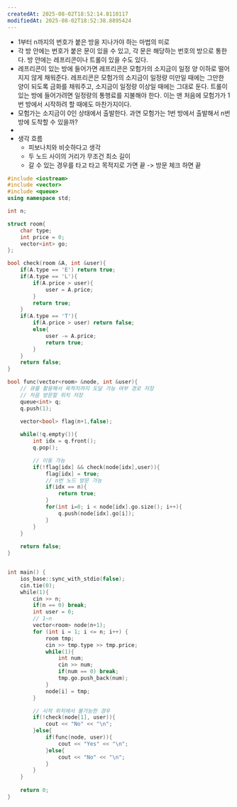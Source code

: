 ```yaml
---
createdAt: 2025-08-02T18:52:14.8110117
modifiedAt: 2025-08-02T18:52:38.8895424
---
```

- 1부터 n까지의 번호가 붙은 방을 지나가야 하는 마법의 미로
- 각 방 안에는 번호가 붙은 문이 있을 수 있고, 각 문은 해당하는 번호의 방으로 통한다. 방 안에는 레프리콘이나 트롤이 있을 수도 있다.
- 레프리콘이 있는 방에 들어가면 레프리콘은 모험가의 소지금이 일정 양 이하로 떨어지지 않게 채워준다. 레프리콘은 모험가의 소지금이 일정량 미만일 때에는 그만한 양이 되도록 금화를 채워주고, 소지금이 일정량 이상일 때에는 그대로 둔다. 트롤이 있는 방에 들어가려면 일정량의 통행료를 지불해야 한다. 이는 맨 처음에 모험가가 1번 방에서 시작하려 할 때에도 마찬가지이다.
- 모험가는 소지금이 0인 상태에서 출발한다. 과연 모험가는 1번 방에서 출발해서 n번 방에 도착할 수 있을까?
- 
- 생각 흐름
	- 피보나치와 비슷하다고 생각
	- 두 노드 사이의 거리가 무조건 최소 길이 
	- 갈 수 있는 경우를 타고 타고 목적지로 가면 끝 -> 방문 체크 하면 끝 

	

``` c++
#include <iostream>
#include <vector>
#include <queue>
using namespace std;

int n;

struct room{
	char type;
	int price = 0;
	vector<int> go;
};

bool check(room &A, int &user){
	if(A.type == 'E') return true;
	if(A.type == 'L'){
		if(A.price > user){
			user = A.price;
		}
		return true;
	}
	if(A.type == 'T'){
		if(A.price > user) return false;
		else{
			user -= A.price;
			return true;
		}
	}
	return false;
}

bool func(vector<room> &node, int &user){
	// 큐를 활용해서 목적지까지 도달 가능 여부 경로 저장 
	// 처음 방문할 위치 저장 
	queue<int> q;
	q.push(1);

	vector<bool> flag(n+1,false);
	
	while(!q.empty()){
		int idx = q.front();
		q.pop();

		// 이동 가능 
		if(!flag[idx] && check(node[idx],user)){
			flag[idx] = true;
			// n번 노드 방문 가능
			if(idx == n){
				return true;
			}
			for(int i=0; i < node[idx].go.size(); i++){
				q.push(node[idx].go[i]);
			}
		}
	}
	
	return false;
}


int main() {
    ios_base::sync_with_stdio(false);
    cin.tie(0);
    while(1){
    	cin >> n;
    	if(n == 0) break;
    	int user = 0;
		// 1~n 
		vector<room> node(n+1);
		for (int i = 1; i <= n; i++) {
			room tmp;
			cin >> tmp.type >> tmp.price;
			while(1){
				int num;
				cin >> num;
				if(num == 0) break;
				tmp.go.push_back(num);
			}
			node[i] = tmp;
		}

		// 시작 위치에서 불가능한 경우 
		if(!check(node[1], user)){
			cout << "No" << "\n";
		}else{
			if(func(node, user)){
				cout << "Yes" << "\n";
			}else{
				cout << "No" << "\n";
			}
		}
    }
	
	return 0;
}

```
